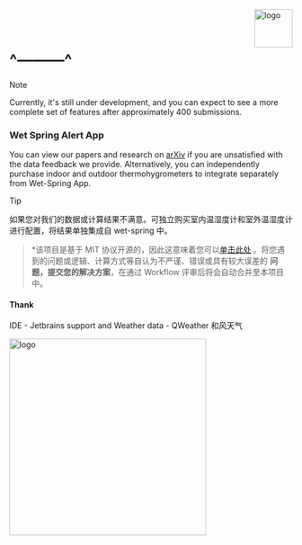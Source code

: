 <img alt="logo" style="float: right;right: 0px" src="https://github.com/iepn/wet-spring/assets/57232813/1c4c7bfe-8ce5-4156-89a8-e71c0a308986" width="68" div align=right>

<br />
<br />

# ^———^

> [!NOTE]
> Currently, it's still under development, and you can expect to see a more complete set of features after approximately 400 submissions.

### Wet Spring Alert App

You can view our papers and research on [arXiv]() if you are unsatisfied with the data feedback we provide. Alternatively, you can independently purchase indoor and outdoor thermohygrometers to integrate separately from Wet-Spring App.

> [!TIP]
如果您对我们的数据或计算结果不满意。可独立购买室内温湿度计和室外温湿度计进行配置，将结果单独集成自 wet-spring 中。
> 
> *该项目是基于 MIT 协议开源的，因此这意味着您可以[单击此处](https://github.com/iepn/wet-spring/pulls) 。将您遇到的问题或逻辑、计算方式等自认为不严谨、错误或具有较大误差的 **问题，提交您的解决方案**，在通过 Workflow 评审后将会自动合并至本项目中。

#### Thank

IDE - Jetbrains support and Weather data - QWeather 和风天气

<img alt="logo" style="float: left;left: 0px" src="https://github.com/iepn/wet-spring/assets/57232813/d51c33b8-9afb-43eb-9402-70567ae5ff45" width="350" div align=left />